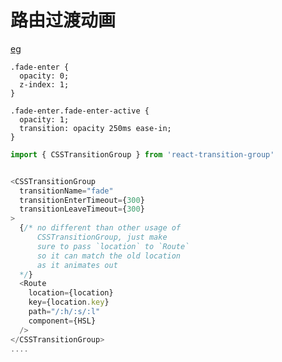 
路由过渡动画
===========

[eg](https://reacttraining.com/react-router/web/example/animated-transitions)

<!-- css -->

```
.fade-enter {
  opacity: 0;
  z-index: 1;
}

.fade-enter.fade-enter-active {
  opacity: 1;
  transition: opacity 250ms ease-in;
}
```

``` js
import { CSSTransitionGroup } from 'react-transition-group'


<CSSTransitionGroup
  transitionName="fade"
  transitionEnterTimeout={300}
  transitionLeaveTimeout={300}
>
  {/* no different than other usage of
      CSSTransitionGroup, just make
      sure to pass `location` to `Route`
      so it can match the old location
      as it animates out
  */}
  <Route
    location={location}
    key={location.key}
    path="/:h/:s/:l"
    component={HSL}
  />
</CSSTransitionGroup>
....
```

